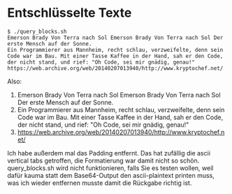 # Entschlüsselte Texte

    $ ./query_blocks.sh
    Emerson Brady Von Terra nach Sol Emerson Brady Von Terra nach Sol Der erste Mensch auf der Sonne.
    Ein Programmierer aus Mannheim, recht schlau, verzweifelte, denn sein Code war im Bau. Mit einer Tasse Kaffee in der Hand, sah er den Code, der nicht stand, und rief: "Oh Code, sei mir gnädig, genau!"
    https://web.archive.org/web/20140207013940/http://www.kryptochef.net/

Also:
1. Emerson Brady Von Terra nach Sol Emerson Brady Von Terra nach Sol Der erste Mensch auf der Sonne.
2. Ein Programmierer aus Mannheim, recht schlau, verzweifelte, denn sein Code war im Bau. Mit einer Tasse Kaffee in der Hand, sah er den Code, der nicht stand, und rief: "Oh Code, sei mir gnädig, genau!"
3. https://web.archive.org/web/20140207013940/http://www.kryptochef.net/

Ich habe außerdem mal das Padding entfernt. Das hat zufällig die ascii vertical tabs getroffen, die Formatierung war damit nicht so schön.
query_blocks.sh wird nicht funktionieren, falls Sie es testen wollen, weil dafür kauma statt dem Base64-Output den ascii-plaintext printen muss, was ich wieder entfernen musste damit die Rückgabe richtig ist.